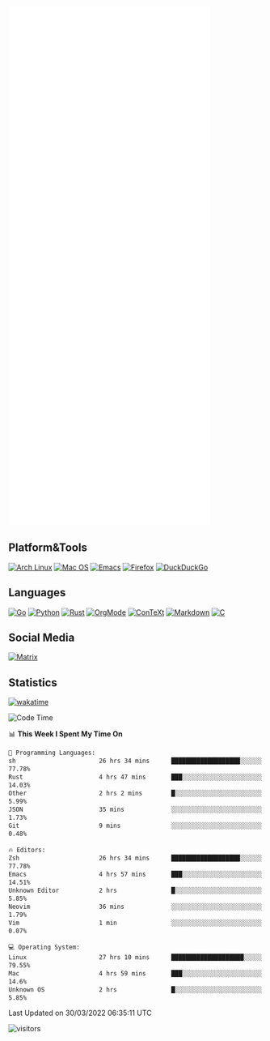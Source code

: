 ![Metrics](https://github.com/SteamedFish/SteamedFish/blob/master/github-metrics.svg)

## Platform&Tools

[![Arch Linux](https://img.shields.io/badge/ArchLinux-1793D1?logo=arch-linux&logoColor=fff&style=flat-square)](https://archlinux.org/)
[![Mac OS](https://img.shields.io/badge/MacOS-000000?style=flat-square&logo=macos&logoColor=F0F0F0)](https://www.apple.com/macos/)
[![Emacs](https://img.shields.io/badge/Emacs-%237F5AB6.svg?&style=flat-square&logo=gnu-emacs&logoColor=white)](https://www.gnu.org/software/emacs/)
[![Firefox](https://img.shields.io/badge/Firefox-FF7139?style=flat-square&logo=Firefox-Browser&logoColor=white)](https://firefox.com/)
[![DuckDuckGo](https://img.shields.io/badge/DuckDuckGo-DE5833?style=flat-square&logo=DuckDuckGo&logoColor=white)](https://duckduckgo.com/)

## Languages

[![Go](https://img.shields.io/badge/Golang-%2300ADD8.svg?style=flat-square&logo=go&logoColor=white)](https://golang.org/)
[![Python](https://img.shields.io/badge/Python-3670A0?style=flat-square&logo=python&logoColor=ffdd54)](https://www.python.org/)
[![Rust](https://img.shields.io/badge/Rust-%23000000.svg?style=flat-square&logo=rust&logoColor=white)](https://www.rust-lang.org/)
[![OrgMode](https://img.shields.io/badge/OrgMode-%23000000.svg?style=flat-square&logo=org&logoColor=white)](https://orgmode.org/)
[![ConTeXt](https://img.shields.io/badge/ConTeXt-%23008080.svg?style=flat-square&logo=latex&logoColor=white)](https://contextgarden.net/)
[![Markdown](https://img.shields.io/badge/MarkDown-%23000000.svg?style=flat-square&logo=markdown&logoColor=white)](https://daringfireball.net/projects/markdown/)
[![C](https://img.shields.io/badge/C-%2300599C.svg?style=flat-square&logo=c&logoColor=white)](https://www.iso.org/standard/74528.html)

## Social Media

[![Matrix](https://img.shields.io/badge/SteamedFish-2CA5E0?style=social&logo=matrix&logoColor=black)](https://matrix.to/#/@i:steamedfish.org)

## Statistics
[![wakatime](https://wakatime.com/badge/user/168280d6-fcf2-4b4f-ad3a-dc4612f35b38.svg)](https://wakatime.com/@168280d6-fcf2-4b4f-ad3a-dc4612f35b38)

<!--START_SECTION:waka-->
![Code Time](http://img.shields.io/badge/Code%20Time-1%2C715%20hrs%2029%20mins-blue)

📊 **This Week I Spent My Time On** 

```text
💬 Programming Languages: 
sh                       26 hrs 34 mins      ███████████████████░░░░░░   77.78% 
Rust                     4 hrs 47 mins       ███░░░░░░░░░░░░░░░░░░░░░░   14.03% 
Other                    2 hrs 2 mins        █░░░░░░░░░░░░░░░░░░░░░░░░   5.99% 
JSON                     35 mins             ░░░░░░░░░░░░░░░░░░░░░░░░░   1.73% 
Git                      9 mins              ░░░░░░░░░░░░░░░░░░░░░░░░░   0.48%

🔥 Editors: 
Zsh                      26 hrs 34 mins      ███████████████████░░░░░░   77.78% 
Emacs                    4 hrs 57 mins       ███░░░░░░░░░░░░░░░░░░░░░░   14.51% 
Unknown Editor           2 hrs               █░░░░░░░░░░░░░░░░░░░░░░░░   5.85% 
Neovim                   36 mins             ░░░░░░░░░░░░░░░░░░░░░░░░░   1.79% 
Vim                      1 min               ░░░░░░░░░░░░░░░░░░░░░░░░░   0.07%

💻 Operating System: 
Linux                    27 hrs 10 mins      ████████████████████░░░░░   79.55% 
Mac                      4 hrs 59 mins       ███░░░░░░░░░░░░░░░░░░░░░░   14.6% 
Unknown OS               2 hrs               █░░░░░░░░░░░░░░░░░░░░░░░░   5.85%

```


 Last Updated on 30/03/2022 06:35:11 UTC
<!--END_SECTION:waka-->

![visitors](https://visitor-badge.laobi.icu/badge?page_id=SteamedFish.SteamedFish)
